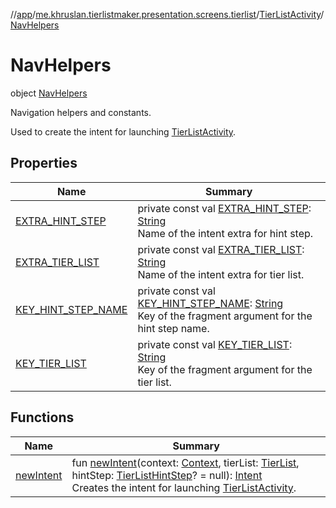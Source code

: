 //[app](../../../../index.md)/[me.khruslan.tierlistmaker.presentation.screens.tierlist](../../index.md)/[TierListActivity](../index.md)/[NavHelpers](index.md)

# NavHelpers

object [NavHelpers](index.md)

Navigation helpers and constants.

Used to create the intent for launching [TierListActivity](../index.md).

## Properties

| Name | Summary |
|---|---|
| [EXTRA_HINT_STEP](-e-x-t-r-a_-h-i-n-t_-s-t-e-p.md) | private const val [EXTRA_HINT_STEP](-e-x-t-r-a_-h-i-n-t_-s-t-e-p.md): [String](https://kotlinlang.org/api/latest/jvm/stdlib/kotlin/-string/index.html)<br>Name of the intent extra for hint step. |
| [EXTRA_TIER_LIST](-e-x-t-r-a_-t-i-e-r_-l-i-s-t.md) | private const val [EXTRA_TIER_LIST](-e-x-t-r-a_-t-i-e-r_-l-i-s-t.md): [String](https://kotlinlang.org/api/latest/jvm/stdlib/kotlin/-string/index.html)<br>Name of the intent extra for tier list. |
| [KEY_HINT_STEP_NAME](-k-e-y_-h-i-n-t_-s-t-e-p_-n-a-m-e.md) | private const val [KEY_HINT_STEP_NAME](-k-e-y_-h-i-n-t_-s-t-e-p_-n-a-m-e.md): [String](https://kotlinlang.org/api/latest/jvm/stdlib/kotlin/-string/index.html)<br>Key of the fragment argument for the hint step name. |
| [KEY_TIER_LIST](-k-e-y_-t-i-e-r_-l-i-s-t.md) | private const val [KEY_TIER_LIST](-k-e-y_-t-i-e-r_-l-i-s-t.md): [String](https://kotlinlang.org/api/latest/jvm/stdlib/kotlin/-string/index.html)<br>Key of the fragment argument for the tier list. |

## Functions

| Name | Summary |
|---|---|
| [newIntent](new-intent.md) | fun [newIntent](new-intent.md)(context: [Context](https://developer.android.com/reference/kotlin/android/content/Context.html), tierList: [TierList](../../../me.khruslan.tierlistmaker.data.models.tierlist/-tier-list/index.md), hintStep: [TierListHintStep](../../../me.khruslan.tierlistmaker.presentation.utils.hints.tierlist/-tier-list-hint-step/index.md)? = null): [Intent](https://developer.android.com/reference/kotlin/android/content/Intent.html)<br>Creates the intent for launching [TierListActivity](../index.md). |
